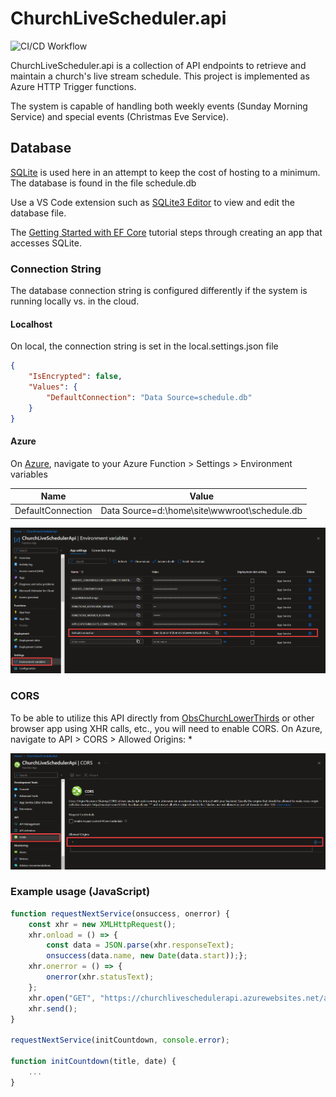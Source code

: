 # ChurchLiveScheduler.api

![CI/CD Workflow](https://github.com/awjacobson/ChurchLiveScheduler.api/actions/workflows/ChurchLiveSchedulerApi.yml/badge.svg)

ChurchLiveScheduler.api is a collection of API endpoints to retrieve and maintain a church's live stream schedule.  This project is implemented as Azure HTTP Trigger functions.

The system is capable of handling both weekly events (Sunday Morning Service) and special events (Christmas Eve Service).

## Database

[SQLite](https://www.sqlite.org/) is used here in an attempt to keep the cost of hosting to a
minimum.  The database is found in the file schedule.db

Use a VS Code extension such as [SQLite3 Editor](https://marketplace.visualstudio.com/items?itemName=yy0931.vscode-sqlite3-editor) to view and edit the database file.

The [Getting Started with EF Core](https://learn.microsoft.com/en-us/ef/core/get-started/overview/first-app?tabs=visual-studio) tutorial steps through creating an app that accesses SQLite.

### Connection String

The database connection string is configured differently if the system is running locally vs. in the cloud.

#### Localhost

On local, the connection string is set in the local.settings.json file

```json
{
    "IsEncrypted": false,
    "Values": {
        "DefaultConnection": "Data Source=schedule.db"
    }
}
```

#### Azure

On [Azure](https://portal.azure.com/), navigate to your Azure Function > Settings > Environment variables

| Name | Value |
| ---- | ----- |
| DefaultConnection | Data Source=d:\home\site\wwwroot\schedule.db |

![Azure Environment Variables](./docs/azure-environment-variables.jpg)

### CORS

To be able to utilize this API directly from [ObsChurchLowerThirds](https://github.com/awjacobson/ObsChurchLowerThirds) or other browser app using XHR calls, etc., you will need to enable CORS.
On Azure, navigate to API > CORS > Allowed Origins: *

![CORS](./docs/azure-cors.jpg)

### Example usage (JavaScript)

```javascript
function requestNextService(onsuccess, onerror) {
    const xhr = new XMLHttpRequest();
    xhr.onload = () => {
        const data = JSON.parse(xhr.responseText);
        onsuccess(data.name, new Date(data.start));};
    xhr.onerror = () => {
        onerror(xhr.statusText);
    };
    xhr.open("GET", "https://churchliveschedulerapi.azurewebsites.net/api/GetNext", true);
    xhr.send();
}

requestNextService(initCountdown, console.error);

function initCountdown(title, date) {
    ...
}
```